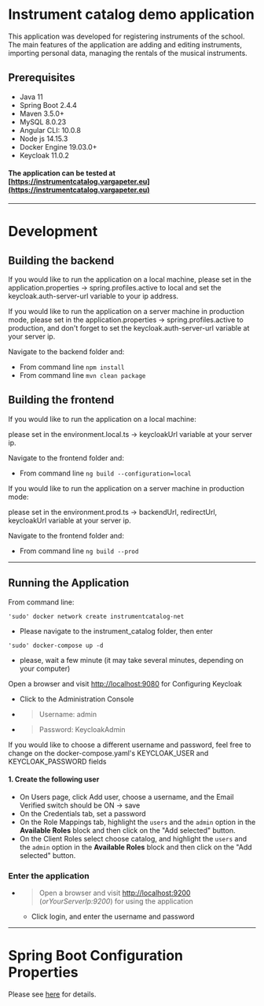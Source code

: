 # Instrument catalog demo application

This application was developed for registering instruments of
the school. The main features of the application are adding and
editing instruments, importing personal data, managing the
rentals of the musical instruments.

## Prerequisites
* Java 11
* Spring Boot 2.4.4
* Maven 3.5.0+
* MySQL 8.0.23
* Angular CLI: 10.0.8
* Node js 14.15.3
* Docker Engine 19.03.0+
* Keycloak 11.0.2

#### The application can be tested at [https://instrumentcatalog.vargapeter.eu](https://instrumentcatalog.vargapeter.eu)
---
# Development
## Building the backend

If you would like to run the application on a local machine, please set in the application.properties -> spring.profiles.active to local and
set the keycloak.auth-server-url variable to your ip address.

If you would like to run the application on a server machine in production mode, please set in the application.properties -> spring.profiles.active to production, and don't forget to set the keycloak.auth-server-url variable at your server ip.

Navigate to the backend folder and:
* From command line `npm install`
* From command line `mvn clean package`

## Building the frontend

If you would like to run the application on a local machine:

please set in the environment.local.ts -> keycloakUrl variable at your server ip.

Navigate to the frontend folder and:
* From command line `ng build --configuration=local`

If you would like to run the application on a server machine in production mode:

please set in the environment.prod.ts -> backendUrl, redirectUrl, keycloakUrl variable at your server ip.

Navigate to the frontend folder and:
* From command line `ng build --prod`

---
## Running the Application

From command line:
```
'sudo' docker network create instrumentcatalog-net
```
* Please navigate to the instrument_catalog folder, then enter 

```
'sudo' docker-compose up -d
```
* please, wait a few minute (it may take several minutes, depending on your computer)

Open a browser and visit [http://localhost:9080](http://localhost:9080) for Configuring Keycloak
* Click to the Administration Console
* >Username: admin
* >Password: KeycloakAdmin
  
If you would like to choose a different username and password, feel free to change on the docker-compose.yaml's KEYCLOAK_USER and KEYCLOAK_PASSWORD fields

#### 1. Create the following user
* On Users page, click Add user, choose a username, and the Email Verified switch should be ON -> save
* On the Credentials tab, set a password
* On the Role Mappings tab, highlight the `users` and the `admin` option in the **Available Roles** block and then click on the "Add selected" button.
* On the Client Roles select choose catalog, and highlight the `users` and the `admin` option in the **Available Roles** block and then click on the "Add selected" button.

### Enter the application
* >Open a browser and visit [http://localhost:9200](http://localhost:9200) (*orYourServerIp:9200*) for using the application
  * Click login, and enter the username and password

---
# Spring Boot Configuration Properties
Please see [here](http://docs.spring.io/spring-boot/docs/current/reference/html/common-application-properties.html)
for details.
